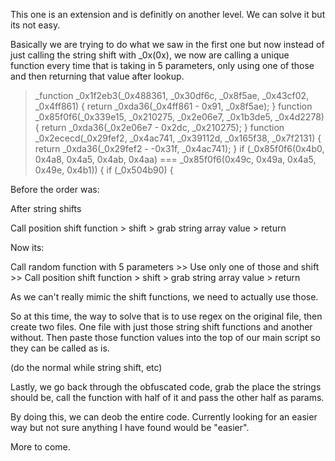 This one is an extension and is definitly on another level.  We can solve it but its not easy.

Basically we are trying to do what we saw in the first one but now instead of just calling the string shift with _0x<hexnum>(0x<hexnum>), we now are calling a unique function every time that is taking in 5 parameters, only using one of those and then returning that value after lookup.

> _function _0x1f2eb3(_0x488361, _0x30df6c, _0x8f5ae, _0x43cf02, _0x4ff861) {
> 				return _0xda36(_0x4ff861 - 0x91, _0x8f5ae);
> 			}
> 			function _0x85f0f6(_0x339e15, _0x210275, _0x2e06e7, _0x1b3de5, _0x4d2278) {
> 				return _0xda36(_0x2e06e7 - 0x2dc, _0x210275);
> 			}
> 			function _0x2ececd(_0x29fef2, _0x4ac741, _0x39112d, _0x165f38, _0x7f2131) {
> 				return _0xda36(_0x29fef2 - -0x31f, _0x4ac741);
> 			}
> 			if (_0x85f0f6(0x4b0, 0x4a8, 0x4a5, 0x4ab, 0x4aa) === _0x85f0f6(0x49c, 0x49a, 0x4a5, 0x49e, 0x4b1)) {
> 				if (_0x504b90) {
> 


Before the order was:

After string shifts

Call position shift function > shift > grab string array value > return

Now its:

Call random function with 5 parameters >> Use only one of those and shift >> Call position shift function > shift > grab string array value > return

As we can't really mimic the shift functions, we need to actually use those.

So at this time, the way to solve that is to use regex on the original file, then create two files.  One file with just those string shift functions and another without.  Then paste those function values into the top of our main script so they can be called as is.

(do the normal while string shift, etc)

Lastly, we go back through the obfuscated code, grab the place the strings should be, call the function with half of it and pass the other half as params.

By doing this, we can deob the entire code.  Currently looking for an easier way but not sure anything I have found would be "easier".

More to come.
